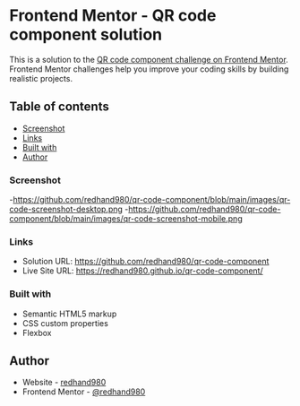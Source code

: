 # Frontend Mentor - QR code component solution

This is a solution to the [QR code component challenge on Frontend Mentor](https://www.frontendmentor.io/challenges/qr-code-component-iux_sIO_H). Frontend Mentor challenges help you improve your coding skills by building realistic projects. 

## Table of contents

  - [Screenshot](#screenshot)
  - [Links](#links)
  - [Built with](#built-with)
  - [Author](#author)


### Screenshot
-https://github.com/redhand980/qr-code-component/blob/main/images/qr-code-screenshot-desktop.png
-https://github.com/redhand980/qr-code-component/blob/main/images/qr-code-screenshot-mobile.png


### Links
- Solution URL: https://github.com/redhand980/qr-code-component
- Live Site URL:  https://redhand980.github.io/qr-code-component/



### Built with
- Semantic HTML5 markup
- CSS custom properties
- Flexbox


## Author
- Website - [redhand980](https://github.com/@redhand980/)
- Frontend Mentor - [@redhand980]([https://www.frontendmentor.io/profile/yourusername](https://www.frontendmentor.io/profile/redhand980))


